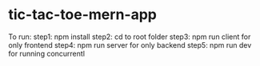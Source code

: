 # tic-tac-toe-mern-app

To run:
step1: npm install
step2: cd to root folder
step3: npm run client for only frontend
step4: npm run server for only backend
step5: npm run dev for running concurrentl
